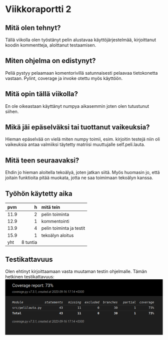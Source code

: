# Viikkoraportti 2

## Mitä olen tehnyt?
Tällä viikolla olen työstänyt pelin alustavaa käyttöjärjestelmää, kirjoittanut koodin kommentteja, aloittanut testaamisen. 

## Miten ohjelma on edistynyt?
Peliä pystyy pelaamaan komentorivillä satunnaisesti pelaavaa tietokonetta vastaan. Pylint, coverage ja invoke otettu myös käyttöön.

## Mitä opin tällä viikolla?
En ole oikeastaan käyttänyt numpya aikasemmin joten olen tutustunut siihen.

## Mikä jäi epäselväksi tai tuottanut vaikeuksia?
Hieman epäselvää on vielä miten numpy toimii, esim. kirjoitin testejä niin oli vaikeuksia antaa valmiiksi täytetty matriisi muuttujalle self.peli.lauta.

## Mitä teen seuraavaksi?
Ehdin jo hieman aloitella tekoälyä, joten jatkan siitä. Myös huomasin jo, että joitain funktioita pitää muokata, jotta ne saa toimimaan tekoälyn kanssa.

## Työhön käytetty aika
| pvm | h | mitä tein |
| :--- | ---: | :--- |
| 11.9 | 2 | pelin toiminta |
| 12.9 | 1 | kommentointi |
| 13.9 | 4 | pelin toiminta ja testit |
| 15.9 | 1 | tekoälyn aloitus |
| yht | 8 tuntia |

## Testikattavuus
Olen ehtinyt kirjoittaamaan vasta muutaman testin ohjelmalle. Tämän hetkinen testikattavuus:
![testikattavuus](kuvat/coverage_report_16.9.png)
